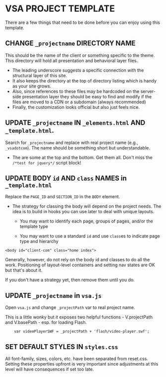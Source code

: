 VSA PROJECT TEMPLATE
===

There are a few things that need to be done before you can enjoy using this template.

CHANGE `_projectname` DIRECTORY NAME
---

This should be the name of the client or something specific to the theme. This directory will hold all presentation and behavioral layer files. 

* The leading underscore suggests a specific connection with the structural layer of this site. 
* It also keeps the directory at the top of directory listing which is handy as your site grows. 
* Also, since references to these files may be hardcoded on the server-side presentation layer they should be easy to find and modify if the files are  moved to a CDN or a subdomain (always recommended)
* Finally, the customization looks official but also just feels nice.


UPDATE `_projectname` IN `_elements.html` AND `_template.html`.
---

Search for `_projectname` and replace with real project name (e.g., `_vsadotcom`). The name should be something short but understandable.

* The are some at the top and the bottom. Get them all. Don't miss the `/*test for jquery*/` script block!

UPDATE BODY `id` AND `class` NAMES in `_template.html`
---

Replace the `PAGE_ID` and `SECTION_ID` in the `BODY` element.

* The strategy for classing the body will depend on the project needs. The idea is to build in hooks you can use later to deal with unique layouts.

  * You may want to identify each page, groups of pages, and/or the template type
		<body id="our-leadership" class="company article">
		
  * You may want to use a standard `id` and use `class`es to indicate page type and hierarchy
````
<body id="client-com" class="home index">
````
		
Generally, however, do not rely on the body id and classes to do all the work. Positioning of layout-level containers and setting nav states are OK but that's about it.

If you don't have a strategy yet, then remove them until you do.

UPDATE `_projectname` in `vsa.js`
---

Open `vsa.js` and change `_projectPath` var to real project name.

This is a little wonky but it exposes two helpful functions - V.projectPath and V.basePath - esp. for loading Flash.


````
	var videoPlayerSWF = _projectPath + 'flash/video-player.swf';
````
	
SET DEFAULT STYLES IN `styles.css`
---

All font-family, sizes, colors, etc. have been separated from reset.css. Setting these properties upfront is very important since adjustments at this level will have consequences if set too late.
